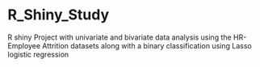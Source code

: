 # R_Shiny_Study


R shiny Project with univariate and bivariate data analysis using the HR-Employee Attrition datasets along with a binary classification using Lasso logistic regression
